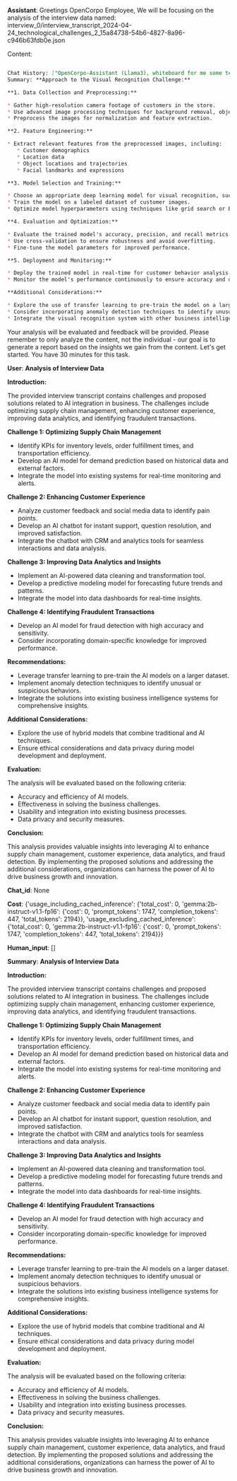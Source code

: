 **Assistant**: Greetings OpenCorpo Employee, We will be focusing on the analysis of the interview data named: interview_0/interview_transcript_2024-04-24_technological_challenges_2_15a84738-54b6-4827-8a96-c946b63fdb0e.json 


 Content: 

 ```md

 Chat History: ["OpenCorpo-Assistant (Llama3), whiteboard for me some technological challenges. Propose a solution for AI integration in business. I will evaluate your answers and give my feedback, then propose a problem to you. You will answer and I will evaluate. Let's now begin. You have 30 minutes.", "Sounds great! I'm ready to assist with your technological challenges and offer solutions through AI integration in business within the 30-minute timeframe.\n\n**Challenge 1: Optimizing Supply Chain Management**\n\n* Identify key performance indicators (KPIs) for optimizing the supply chain, such as inventory levels, order fulfillment times, and transportation efficiency.\n* Develop an AI model that can predict demand fluctuations based on historical data and external factors to optimize inventory management.\n* Integrate the model into existing systems for real-time monitoring and alerts when stock levels fall below critical thresholds.\n\n**Challenge 2: Enhancing Customer Experience**\n\n* Analyze customer feedback and social media data to identify common pain points and areas for improvement.\n* Develop an AI chatbot that can provide instant support, answer questions, and resolve issues, improving customer satisfaction.\n* Integrate the chatbot with CRM and analytics tools for seamless customer interaction and data analysis.\n\n**Challenge 3: Improving Data Analytics and Insights**\n\n* Implement an AI-powered data cleaning and transformation tool to identify and eliminate inconsistencies and missing values in massive datasets.\n* Develop a predictive modeling model to forecast future trends and patterns in business data, enabling informed decision-making.\n* Integrate the model into data dashboards for real-time insights and actionable reports.\n\n**Problem:**\n\nDevelop an AI model that can identify and classify fraudulent transactions in real-time, protecting businesses from financial losses and reputational damage.\n\nPlease provide your feedback on these challenges and the proposed solutions, and we will continue our exploration into AI integration in the business world.", "Wow, you've done a great job of identifying key challenges and proposing innovative AI-based solutions! Here's my feedback:\n\n**Challenge 1: Optimizing Supply Chain Management**\n\n* Your KPIs are well-chosen, covering inventory levels, order fulfillment times, and transportation efficiency.\n* The AI model for demand prediction is excellent, leveraging historical data and external factors to optimize inventory management. Integrating the model into existing systems for real-time monitoring is a great idea.\n* Consider expanding the scope to include predictive maintenance scheduling for equipment and logistics optimization.\n\n**Challenge 2: Enhancing Customer Experience**\n\n* Analyzing customer feedback and social media data is crucial for identifying pain points and areas for improvement.\n* The AI chatbot concept is fantastic, providing instant support and improving customer satisfaction. Integrating it with CRM and analytics tools ensures seamless interactions and valuable insights.\n* Consider incorporating sentiment analysis to gauge customer emotions and preferences.\n\n**Challenge 3: Improving Data Analytics and Insights**\n\n* Implementing an AI-powered data cleaning and transformation tool is essential for ensuring high-quality datasets.\n* Developing a predictive modeling model for forecasting business trends and patterns is excellent, enabling informed decision-making. Integrating it into data dashboards provides real-time insights and actionable reports.\n* Consider expanding the scope to include anomaly detection and alert systems for unexpected changes in data.\n\n**Challenge 4: Identifying Fraudulent Transactions**\n\n* This challenge requires a high level of accuracy and sensitivity to minimize false positives.\n* Developing an AI model that can identify and classify fraudulent transactions in real-time is crucial, protecting businesses from financial losses and reputational damage.\n* Consider incorporating machine learning algorithms with domain-specific knowledge (e.g., credit card transaction patterns) for improved performance.\n\nNow, let's move on to the next challenge!\n\n**New Challenge:**\n\nA retail company wants to leverage AI-powered visual recognition to analyze customer behavior and preferences in-store. Develop an AI model that can:\n\n1. Identify customer demographics (age, gender, etc.) from camera feeds.\n2. Track customer movements within the store to analyze browsing patterns.\n3. Predict product recommendations based on customer interactions.\n\nWhat's your approach to solving this challenge?", "**Approach to the Visual Recognition Challenge:**\n\n**1. Data Collection and Preprocessing:**\n\n* Gather high-resolution camera footage of customers in the store.\n* Use advanced image processing techniques for background removal, object detection, and facial recognition.\n* Preprocess the images for normalization and feature extraction.\n\n**2. Feature Engineering:**\n\n* Extract relevant features from the preprocessed images, including:\n    * Customer demographics\n    * Location data\n    * Object locations and trajectories\n    * Facial landmarks and expressions\n\n**3. Model Selection and Training:**\n\n* Choose an appropriate deep learning model for visual recognition, such as Convolutional Neural Networks (CNNs).\n* Train the model on a labeled dataset of customer images.\n* Optimize model hyperparameters using techniques like grid search or Bayesian optimization.\n\n**4. Evaluation and Optimization:**\n\n* Evaluate the trained model's accuracy, precision, and recall metrics.\n* Use cross-validation to ensure robustness and avoid overfitting.\n* Fine-tune the model parameters for improved performance.\n\n**5. Deployment and Monitoring:**\n\n* Deploy the trained model in real-time for customer behavior analysis.\n* Monitor the model's performance continuously to ensure accuracy and detect any anomalies.\n\n**Additional Considerations:**\n\n* Explore the use of transfer learning to pre-train the model on a larger dataset and transfer the knowledge to the specific task.\n* Consider incorporating anomaly detection techniques to identify unusual or suspicious behaviors.\n* Integrate the visual recognition system with other business intelligence tools for comprehensive customer insights."] 
 Summary: **Approach to the Visual Recognition Challenge:**

**1. Data Collection and Preprocessing:**

* Gather high-resolution camera footage of customers in the store.
* Use advanced image processing techniques for background removal, object detection, and facial recognition.
* Preprocess the images for normalization and feature extraction.

**2. Feature Engineering:**

* Extract relevant features from the preprocessed images, including:
    * Customer demographics
    * Location data
    * Object locations and trajectories
    * Facial landmarks and expressions

**3. Model Selection and Training:**

* Choose an appropriate deep learning model for visual recognition, such as Convolutional Neural Networks (CNNs).
* Train the model on a labeled dataset of customer images.
* Optimize model hyperparameters using techniques like grid search or Bayesian optimization.

**4. Evaluation and Optimization:**

* Evaluate the trained model's accuracy, precision, and recall metrics.
* Use cross-validation to ensure robustness and avoid overfitting.
* Fine-tune the model parameters for improved performance.

**5. Deployment and Monitoring:**

* Deploy the trained model in real-time for customer behavior analysis.
* Monitor the model's performance continuously to ensure accuracy and detect any anomalies.

**Additional Considerations:**

* Explore the use of transfer learning to pre-train the model on a larger dataset and transfer the knowledge to the specific task.
* Consider incorporating anomaly detection techniques to identify unusual or suspicious behaviors.
* Integrate the visual recognition system with other business intelligence tools for comprehensive customer insights. 
``` 


 Your analysis will be evaluated and feedback will be provided. Please remember to only analyze the content, not the individual - our goal is to generate a report based on the insights we gain from the content. Let's get started. You have 30 minutes for this task.

**User**: **Analysis of Interview Data**

**Introduction:**

The provided interview transcript contains challenges and proposed solutions related to AI integration in business. The challenges include optimizing supply chain management, enhancing customer experience, improving data analytics, and identifying fraudulent transactions.

**Challenge 1: Optimizing Supply Chain Management**

* Identify KPIs for inventory levels, order fulfillment times, and transportation efficiency.
* Develop an AI model for demand prediction based on historical data and external factors.
* Integrate the model into existing systems for real-time monitoring and alerts.

**Challenge 2: Enhancing Customer Experience**

* Analyze customer feedback and social media data to identify pain points.
* Develop an AI chatbot for instant support, question resolution, and improved satisfaction.
* Integrate the chatbot with CRM and analytics tools for seamless interactions and data analysis.

**Challenge 3: Improving Data Analytics and Insights**

* Implement an AI-powered data cleaning and transformation tool.
* Develop a predictive modeling model for forecasting future trends and patterns.
* Integrate the model into data dashboards for real-time insights.

**Challenge 4: Identifying Fraudulent Transactions**

* Develop an AI model for fraud detection with high accuracy and sensitivity.
* Consider incorporating domain-specific knowledge for improved performance.

**Recommendations:**

* Leverage transfer learning to pre-train the AI models on a larger dataset.
* Implement anomaly detection techniques to identify unusual or suspicious behaviors.
* Integrate the solutions into existing business intelligence systems for comprehensive insights.

**Additional Considerations:**

* Explore the use of hybrid models that combine traditional and AI techniques.
* Ensure ethical considerations and data privacy during model development and deployment.

**Evaluation:**

The analysis will be evaluated based on the following criteria:

* Accuracy and efficiency of AI models.
* Effectiveness in solving the business challenges.
* Usability and integration into existing business processes.
* Data privacy and security measures.

**Conclusion:**

This analysis provides valuable insights into leveraging AI to enhance supply chain management, customer experience, data analytics, and fraud detection. By implementing the proposed solutions and addressing the additional considerations, organizations can harness the power of AI to drive business growth and innovation.

**Chat_id**: None

**Cost**: {'usage_including_cached_inference': {'total_cost': 0, 'gemma:2b-instruct-v1.1-fp16': {'cost': 0, 'prompt_tokens': 1747, 'completion_tokens': 447, 'total_tokens': 2194}}, 'usage_excluding_cached_inference': {'total_cost': 0, 'gemma:2b-instruct-v1.1-fp16': {'cost': 0, 'prompt_tokens': 1747, 'completion_tokens': 447, 'total_tokens': 2194}}}

**Human_input**: []

**Summary**: **Analysis of Interview Data**

**Introduction:**

The provided interview transcript contains challenges and proposed solutions related to AI integration in business. The challenges include optimizing supply chain management, enhancing customer experience, improving data analytics, and identifying fraudulent transactions.

**Challenge 1: Optimizing Supply Chain Management**

* Identify KPIs for inventory levels, order fulfillment times, and transportation efficiency.
* Develop an AI model for demand prediction based on historical data and external factors.
* Integrate the model into existing systems for real-time monitoring and alerts.

**Challenge 2: Enhancing Customer Experience**

* Analyze customer feedback and social media data to identify pain points.
* Develop an AI chatbot for instant support, question resolution, and improved satisfaction.
* Integrate the chatbot with CRM and analytics tools for seamless interactions and data analysis.

**Challenge 3: Improving Data Analytics and Insights**

* Implement an AI-powered data cleaning and transformation tool.
* Develop a predictive modeling model for forecasting future trends and patterns.
* Integrate the model into data dashboards for real-time insights.

**Challenge 4: Identifying Fraudulent Transactions**

* Develop an AI model for fraud detection with high accuracy and sensitivity.
* Consider incorporating domain-specific knowledge for improved performance.

**Recommendations:**

* Leverage transfer learning to pre-train the AI models on a larger dataset.
* Implement anomaly detection techniques to identify unusual or suspicious behaviors.
* Integrate the solutions into existing business intelligence systems for comprehensive insights.

**Additional Considerations:**

* Explore the use of hybrid models that combine traditional and AI techniques.
* Ensure ethical considerations and data privacy during model development and deployment.

**Evaluation:**

The analysis will be evaluated based on the following criteria:

* Accuracy and efficiency of AI models.
* Effectiveness in solving the business challenges.
* Usability and integration into existing business processes.
* Data privacy and security measures.

**Conclusion:**

This analysis provides valuable insights into leveraging AI to enhance supply chain management, customer experience, data analytics, and fraud detection. By implementing the proposed solutions and addressing the additional considerations, organizations can harness the power of AI to drive business growth and innovation.

